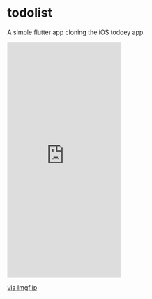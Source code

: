 # todolist

A simple flutter app cloning the iOS todoey app.

<div style="width:260px;max-width:100%;"><div style="height:0;padding-bottom:207.69%;position:relative;"><iframe width="260" height="540" style="position:absolute;top:0;left:0;width:100%;height:100%;" frameBorder="0" src="https://imgflip.com/embed/416hok"></iframe></div><p><a href="https://imgflip.com/gif/416hok">via Imgflip</a></p></div>
